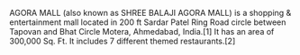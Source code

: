 AGORA MALL (also known as SHREE BALAJI AGORA MALL) is a shopping & entertainment mall located in 200 ft Sardar Patel Ring Road circle between Tapovan and Bhat Circle Motera, Ahmedabad, India.[1] It has an area of 300,000 Sq. Ft. It includes 7 different themed restaurants.[2]
